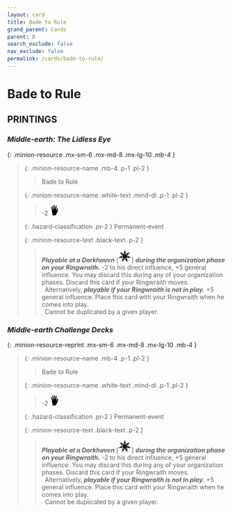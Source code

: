 ```yaml
---
layout: card
title: Bade to Rule
grand_parent: Cards
parent: B
search_exclude: false
nav_exclude: false
permalink: /cards/bade-to-rule/
---
```


# Bade to Rule


## PRINTINGS


### _Middle-earth: The Lidless Eye_

{: .minion-resource .mx-sm-6 .mx-md-8 .mx-lg-10 .mb-4 }
> {: .minion-resource-name .mb-4 .p-1 .pl-2 }
> > <div class="hazard-mp"></div>
> > <div class="card-name">Bade to Rule</div>
>
> {: .minion-resource-name .white-text .mind-di .p-1 .pl-2 }
> > -2 ![](/assets/images/di.svg)
>
> {: .hazard-classification .pr-2 }
> Permanent-event
>
> {: .minion-resource-text .black-text .p-2 }
> > ***Playable at a Darkhaven*** <nobr>[<img src="/assets/images/dark-haven.svg">]</nobr> ***during the organization phase on your Ringwraith.*** -2 to his direct influence, +5 general influence. You may discard this during any of your organization phases. Discard this card if your Ringwraith moves.  <br>&ensp;Alternatively, ***playable if your Ringwraith is not in play.*** +5 general influence. Place this card with your Ringwraith when he comes into play. <br>&ensp;Cannot be duplicated by a given player. 
> 

### _Middle-earth Challenge Decks_

{: .minion-resource-reprint .mx-sm-6 .mx-md-8 .mx-lg-10 .mb-4 }
> {: .minion-resource-name .mb-4 .p-1 .pl-2 }
> > <div class="hazard-mp"></div>
> > <div class="card-name">Bade to Rule</div>
>
> {: .minion-resource-name .white-text .mind-di .p-1 .pl-2 }
> > -2 ![](/assets/images/di.svg)
>
> {: .hazard-classification .pr-2 }
> Permanent-event
>
> {: .minion-resource-text .black-text .p-2 }
> > ***Playable at a Darkhaven*** <nobr>[<img src="/assets/images/dark-haven.svg">]</nobr> ***during the organization phase on your Ringwraith.*** -2 to his direct influence, +5 general influence. You may discard this during any of your organization phases. Discard this card if your Ringwraith moves.  <br>&ensp;Alternatively, ***playable if your Ringwraith is not in play.*** +5 general influence. Place this card with your Ringwraith when he comes into play. <br>&ensp;Cannot be duplicated by a given player.
> 
